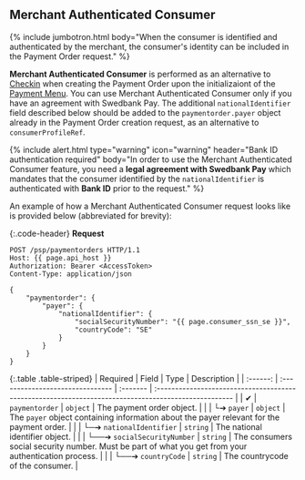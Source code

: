 ## Merchant Authenticated Consumer

{% include jumbotron.html body="When the consumer is identified and
authenticated by the merchant, the consumer's identity can be included in the
Payment Order request." %}

**Merchant Authenticated Consumer** is performed as an alternative to
[Checkin][checkin] when creating the Payment Order upon the initializaiont of
the [Payment Menu][payment-menu]. You can use Merchant Authenticated Consumer
only if you have an agreement with Swedbank Pay. The additional
`nationalIdentifier` field described below should be added to the
`paymentorder.payer` object already in the Payment Order creation request, as
an alternative to `consumerProfileRef`.

{% include alert.html type="warning" icon="warning" header="Bank ID
authentication required" body="In order to use the Merchant Authenticated
Consumer feature, you need a **legal agreement with Swedbank Pay** which
mandates that the consumer identified by the `nationalIdentifier` is
authenticated with **Bank ID** prior to the request." %}

An example of how a Merchant Authenticated Consumer request looks like is
provided below (abbreviated for brevity):

{:.code-header}
**Request**

```http
POST /psp/paymentorders HTTP/1.1
Host: {{ page.api_host }}
Authorization: Bearer <AccessToken>
Content-Type: application/json

{
    "paymentorder": {
        "payer": {
            "nationalIdentifier": {
                "socialSecurityNumber": "{{ page.consumer_ssn_se }}",
                "countryCode": "SE"
            }
        }
    }
}
```

{:.table .table-striped}
| Required | Field                         | Type     | Description                                                                                          |
| :------: | :------------------------------- | :------- | :--------------------------------------------------------------------------------------------------- |
|  ✔︎︎︎︎︎  | `paymentorder`                   | `object` | The payment order object.                                                                            |
|          | └➔&nbsp;`payer`                  | `object` | The `payer` object containing information about the payer relevant for the payment order.            |
|          | └─➔&nbsp;`nationalIdentifier`    | `string` | The national identifier object.                                                                      |
|          | └──➔&nbsp;`socialSecurityNumber` | `string` | The consumers social security number. Must be part of what you get from your authentication process. |
|          | └──➔&nbsp;`countryCode`          | `string` | The countrycode of the consumer.                                                                     |

[checkin]: /checkout/checkin
[payment-menu]: /checkout/payment-menu
